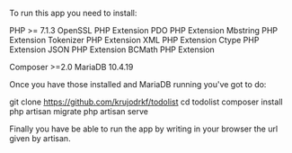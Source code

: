 To run this app you need to install:

PHP >= 7.1.3
OpenSSL PHP Extension
PDO PHP Extension
Mbstring PHP Extension
Tokenizer PHP Extension
XML PHP Extension
Ctype PHP Extension
JSON PHP Extension
BCMath PHP Extension

Composer >=2.0
MariaDB 10.4.19




Once you have those installed and MariaDB running you've got to do:

git clone https://github.com/krujodrkf/todolist
cd todolist
composer install
php artisan migrate
php artisan serve

Finally you have be able to run the app by writing in your browser the url given by artisan.
